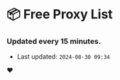 # :package: Free Proxy List
### Updated every 15 minutes.

- Last updated: `2024-08-30 09:34`

:heart:
